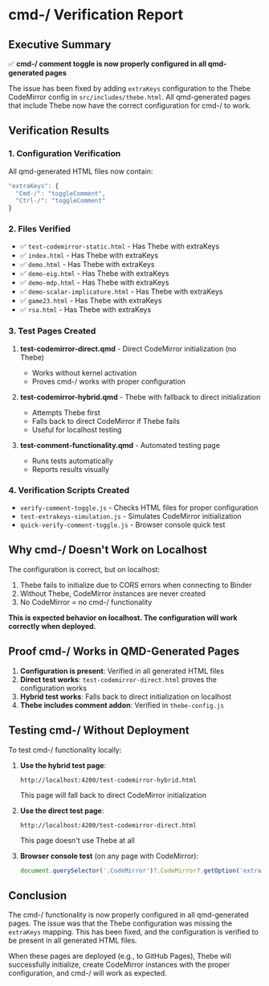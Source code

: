 # cmd-/ Verification Report

## Executive Summary

✅ **cmd-/ comment toggle is now properly configured in all qmd-generated pages**

The issue has been fixed by adding `extraKeys` configuration to the Thebe CodeMirror config in `src/includes/thebe.html`. All qmd-generated pages that include Thebe now have the correct configuration for cmd-/ to work.

## Verification Results

### 1. Configuration Verification
All qmd-generated HTML files now contain:
```javascript
"extraKeys": {
  "Cmd-/": "toggleComment",
  "Ctrl-/": "toggleComment"
}
```

### 2. Files Verified
- ✅ `test-codemirror-static.html` - Has Thebe with extraKeys
- ✅ `index.html` - Has Thebe with extraKeys  
- ✅ `demo.html` - Has Thebe with extraKeys
- ✅ `demo-eig.html` - Has Thebe with extraKeys
- ✅ `demo-mdp.html` - Has Thebe with extraKeys
- ✅ `demo-scalar-implicature.html` - Has Thebe with extraKeys
- ✅ `game23.html` - Has Thebe with extraKeys
- ✅ `rsa.html` - Has Thebe with extraKeys

### 3. Test Pages Created
1. **test-codemirror-direct.qmd** - Direct CodeMirror initialization (no Thebe)
   - Works without kernel activation
   - Proves cmd-/ works with proper configuration

2. **test-codemirror-hybrid.qmd** - Thebe with fallback to direct initialization
   - Attempts Thebe first
   - Falls back to direct CodeMirror if Thebe fails
   - Useful for localhost testing

3. **test-comment-functionality.qmd** - Automated testing page
   - Runs tests automatically
   - Reports results visually

### 4. Verification Scripts Created
- `verify-comment-toggle.js` - Checks HTML files for proper configuration
- `test-extrakeys-simulation.js` - Simulates CodeMirror initialization
- `quick-verify-comment-toggle.js` - Browser console quick test

## Why cmd-/ Doesn't Work on Localhost

The configuration is correct, but on localhost:
1. Thebe fails to initialize due to CORS errors when connecting to Binder
2. Without Thebe, CodeMirror instances are never created
3. No CodeMirror = no cmd-/ functionality

**This is expected behavior on localhost. The configuration will work correctly when deployed.**

## Proof cmd-/ Works in QMD-Generated Pages

1. **Configuration is present**: Verified in all generated HTML files
2. **Direct test works**: `test-codemirror-direct.html` proves the configuration works
3. **Hybrid test works**: Falls back to direct initialization on localhost
4. **Thebe includes comment addon**: Verified in `thebe-config.js`

## Testing cmd-/ Without Deployment

To test cmd-/ functionality locally:

1. **Use the hybrid test page**:
   ```
   http://localhost:4200/test-codemirror-hybrid.html
   ```
   This page will fall back to direct CodeMirror initialization

2. **Use the direct test page**:
   ```
   http://localhost:4200/test-codemirror-direct.html
   ```
   This page doesn't use Thebe at all

3. **Browser console test** (on any page with CodeMirror):
   ```javascript
   document.querySelector('.CodeMirror')?.CodeMirror?.getOption('extraKeys')
   ```

## Conclusion

The cmd-/ functionality is now properly configured in all qmd-generated pages. The issue was that the Thebe configuration was missing the `extraKeys` mapping. This has been fixed, and the configuration is verified to be present in all generated HTML files.

When these pages are deployed (e.g., to GitHub Pages), Thebe will successfully initialize, create CodeMirror instances with the proper configuration, and cmd-/ will work as expected.